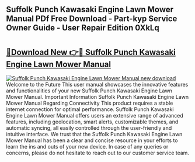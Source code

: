 ## Suffolk Punch Kawasaki Engine Lawn Mower Manual PDf Free Download - Part-kyp Service Owner Guide - User Repair Edition 0XkLq

# <h2><a href="http://bc63704.oget.top/?id=Suffolk+Punch+Kawasaki+Engine+Lawn+Mower+Manual">🔗Download New 👉🔴 Suffolk Punch Kawasaki Engine Lawn Mower Manual</a></h2>

[![Suffolk Punch Kawasaki Engine Lawn Mower Manual new download](https://i.imgur.com/5g1atiW.png)](http://bc63704.oget.top/?id=Suffolk+Punch+Kawasaki+Engine+Lawn+Mower+Manual)
Welcome to the Future This user manual showcases the innovative features and functionalities of your new Suffolk Punch Kawasaki Engine Lawn Mower Manual. Important Information Suffolk Punch Kawasaki Engine Lawn Mower Manual Regarding Connectivity This product requires a stable internet connection for optimal performance. Suffolk Punch Kawasaki Engine Lawn Mower Manual offers users an extensive range of advanced features, including geolocation, smart alerts, customizable themes, and automatic syncing, all easily controlled through the user-friendly and intuitive interface. We trust that the Suffolk Punch Kawasaki Engine Lawn Mower Manual has been a clear and concise resource in your efforts to learn the ins and outs of your new device. In case of any queries or concerns, please do not hesitate to reach out to our customer service team.
